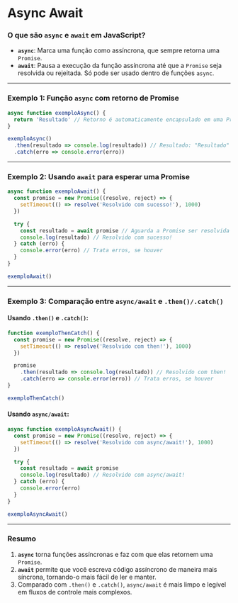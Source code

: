 # Async Await

### **O que são `async` e `await` em JavaScript?**

- **`async`**: Marca uma função como assíncrona, que sempre retorna uma `Promise`.
- **`await`**: Pausa a execução da função assíncrona até que a `Promise` seja resolvida ou rejeitada. Só pode ser usado dentro de funções `async`.

---

### **Exemplo 1: Função `async` com retorno de Promise**

```javascript
async function exemploAsync() {
  return 'Resultado' // Retorno é automaticamente encapsulado em uma Promise
}

exemploAsync()
  .then(resultado => console.log(resultado)) // Resultado: "Resultado"
  .catch(erro => console.error(erro))
```

---

### **Exemplo 2: Usando `await` para esperar uma Promise**

```javascript
async function exemploAwait() {
  const promise = new Promise((resolve, reject) => {
    setTimeout(() => resolve('Resolvido com sucesso!'), 1000)
  })

  try {
    const resultado = await promise // Aguarda a Promise ser resolvida
    console.log(resultado) // Resolvido com sucesso!
  } catch (erro) {
    console.error(erro) // Trata erros, se houver
  }
}

exemploAwait()
```

---

### **Exemplo 3: Comparação entre `async/await` e `.then()/.catch()`**

#### Usando `.then()` e `.catch()`:

```javascript
function exemploThenCatch() {
  const promise = new Promise((resolve, reject) => {
    setTimeout(() => resolve('Resolvido com then!'), 1000)
  })

  promise
    .then(resultado => console.log(resultado)) // Resolvido com then!
    .catch(erro => console.error(erro)) // Trata erros, se houver
}

exemploThenCatch()
```

#### Usando `async/await`:

```javascript
async function exemploAsyncAwait() {
  const promise = new Promise((resolve, reject) => {
    setTimeout(() => resolve('Resolvido com async/await!'), 1000)
  })

  try {
    const resultado = await promise
    console.log(resultado) // Resolvido com async/await!
  } catch (erro) {
    console.error(erro)
  }
}

exemploAsyncAwait()
```

---

### **Resumo**

1. **`async`** torna funções assíncronas e faz com que elas retornem uma `Promise`.
2. **`await`** permite que você escreva código assíncrono de maneira mais síncrona, tornando-o mais fácil de ler e manter.
3. Comparado com `.then()` e `.catch()`, `async/await` é mais limpo e legível em fluxos de controle mais complexos.
